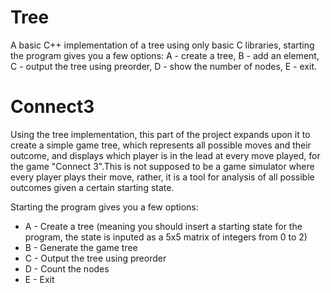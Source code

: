 # Tree
A basic C++ implementation of a tree using only basic C libraries, starting the program gives you a few options: A - create a tree, B - add an element, C - output the tree using preorder, D - show the number of nodes, E - exit.
# Connect3
Using the tree implementation, this part of the project expands upon it to create a simple game tree, which represents all possible moves and their outcome, and displays which player is in the lead at every move played, for the game "Connect 3".This is not supposed to be a game simulator where every player plays their move, rather, it is a tool for analysis of all possible outcomes given a certain starting state.

Starting the program gives you a few options:
- A - Create a tree (meaning you should insert a starting state for the program, the state is inputed as a 5x5 matrix of integers from 0 to 2)
- B - Generate the game tree
- C - Output the tree using preorder
- D - Count the nodes
- E - Exit
